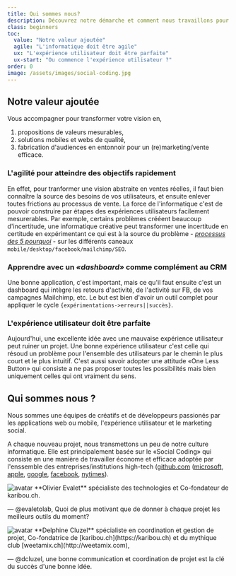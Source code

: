 ```yaml
---
title: Qui sommes nous?
description: Découvrez notre démarche et comment nous travaillons pour résoudre des problèmes à l'aide de solutions web et mobiles
class: beginners
toc:
  value: "Notre valeur ajoutée"
  agile: "L'informatique doit être agile"
  ux: "L'expérience utilisateur doit être parfaite"
  ux-start: "Ou commence l'expérience utilisateur ?"
order: 0
image: /assets/images/social-coding.jpg
---
```


## Notre valeur ajoutée
Vous accompagner pour transformer votre vision en, 
1. propositions de valeurs mesurables, 
2. solutions mobiles et webs de qualité, 
3. fabrication d'audiences en entonnoir pour un (re)marketing/vente efficace. 

### L'agilité pour atteindre des objectifs rapidement
En effet, pour tranformer une vision abstraite en ventes réelles, il faut bien connaître la source des besoins de vos utilisateurs, et ensuite enlever toutes frictions au processus de vente. La force de l'informatique c'est de pouvoir construire par étapes des expériences utilisateurs facilement mesurerables. Par exemple, certains problèmes crééent beaucoup d'incertitude, une informatique créative peut transformer une incertitude en certitude en expérimentant ce qui est à la source du problème - _[processus des 5 pourquoi](https://fr.wikipedia.org/wiki/Cinq_pourquoi)_ - sur les différents caneaux `mobile/desktop/facebook/mailchimp/SEO`.

### Apprendre avec un _«dashboard»_ comme complément au CRM
Une bonne application, c'est important, mais ce qu'il faut ensuite c'est un dashboard qui intègre les retours d'activité, de l'activité sur FB, de vos campagnes Mailchimp, etc. Le but est bien d'avoir un outil complet pour appliquer le cycle `{expérimentations->erreurs||succès}`. 

### L'expérience utilisateur doit être parfaite
Aujourd'hui, une excellente idée avec une mauvaise expérience utilisateur peut ruiner un projet.
Une bonne expérience utilisateur c'est celle qui résoud un problème pour l'ensemble des utilisateurs par le chemin le plus court et le plus intuitif. C'est aussi savoir adopter une attitude  «One Less Button» qui consiste a ne pas proposer toutes les possibilités mais bien uniquement celles qui ont vraiment du sens.



## Qui sommes nous ?

Nous sommes une équipes de créatifs et de développeurs passionés par les applications web ou mobile, l'expérience utilisateur et le marketing social. 

A chaque nouveau projet, nous transmettons un peu de notre culture informatique. Elle est principalement basée sur le «Social Coding» qui consiste en une manière de travailler économe et efficace adoptée par l'enssemble des entreprises/institutions high-tech ([github.com](https://github.com) ([microsoft](https://github.com/Microsoft), [apple](https://github.com/apple), [google](https://github.com/google), [facebook](https://github.com/facebook), [nytimes](https://github.com/nytimes)). 



<aside markdown="1" class="pquote ">
  <img src="//ucarecdn.com/e79f59da-1081-4c89-a00f-b2499aaf0afa/-/resize/200x/oli.jpg" class="pquote-avatar" alt="avatar">
  **Olivier Evalet** spécialiste des technologies et Co-fondateur de karibou.ch.
  
  <p markdown="1" class="pquote-credit">
— @evaletolab, Quoi de plus motivant que de donner à chaque projet les meilleurs outils du moment?
  </p>
</aside>


<aside markdown="1" class="pquote ">
  <img src="https://ucarecdn.com/5b03bb17-e6e5-453c-9152-e92c8c9053ca/-/resize/200x/delp.jpg" class="pquote-avatar" alt="avatar">
  **Delphine Cluzel** spécialiste en coordination et gestion de projet, Co-fondatrice de [karibou.ch](https://karibou.ch) et du mythique club [weetamix.ch](http://weetamix.com),  


  <p markdown="1" class="pquote-credit">
— @dcluzel, une bonne communication et coordination de projet est la clé du succès d'une bonne idée.
  </p>
</aside>


